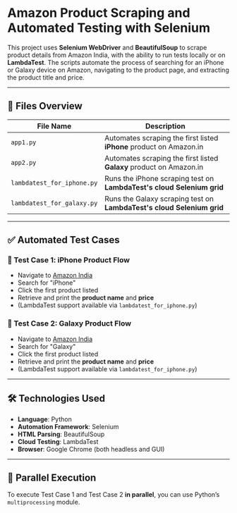 # Amazon Product Scraping and Automated Testing with Selenium

This project uses **Selenium WebDriver** and **BeautifulSoup** to scrape product details from Amazon India, with the ability to run tests locally or on **LambdaTest**. The scripts automate the process of searching for an iPhone or Galaxy device on Amazon, navigating to the product page, and extracting the product title and price.

---

## 📂 Files Overview

| File Name              | Description                                                                 |
|------------------------|-----------------------------------------------------------------------------|
| `app1.py`              | Automates scraping the first listed **iPhone** product on Amazon.in         |
| `app2.py`              | Automates scraping the first listed **Galaxy** product on Amazon.in         |
| `lambdatest_for_iphone.py` | Runs the iPhone scraping test on **LambdaTest's cloud Selenium grid** |
| `lambdatest_for_galaxy.py` | Runs the Galaxy scraping test on **LambdaTest's cloud Selenium grid** |
---

## ✅ Automated Test Cases

### 🧪 Test Case 1: iPhone Product Flow

- Navigate to [Amazon India](https://www.amazon.in)
- Search for "iPhone"
- Click the first product listed
- Retrieve and print the **product name** and **price**
- (LambdaTest support available via `lambdatest_for_iphone.py`)

### 🧪 Test Case 2: Galaxy Product Flow

- Navigate to [Amazon India](https://www.amazon.in)
- Search for "Galaxy"
- Click the first product listed
- Retrieve and print the **product name** and **price**
- (LambdaTest support available via `lambdatest_for_iphone.py`)

---

## 🛠️ Technologies Used

- **Language**: Python
- **Automation Framework**: Selenium
- **HTML Parsing**: BeautifulSoup
- **Cloud Testing**: LambdaTest
- **Browser**: Google Chrome (both headless and GUI)

---

## 🔄 Parallel Execution

To execute Test Case 1 and Test Case 2 **in parallel**, you can use Python’s `multiprocessing` module.

